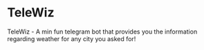 # TeleWiz
TeleWiz - A min fun telegram bot that provides you the information regarding weather for any city you asked for!

